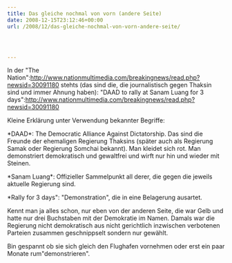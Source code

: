 ```yaml
---
title: Das gleiche nochmal von vorn (andere Seite)
date: 2008-12-15T23:12:46+00:00
url: /2008/12/das-gleiche-nochmal-von-vorn-andere-seite/




---
```

In der "The Nation":<http://www.nationmultimedia.com/breakingnews/read.php?newsid=30091180> stehts (das sind die, die journalistisch gegen Thaksin sind und immer Ahnung haben): "DAAD to rally at Sanam Luang for 3 days":<http://www.nationmultimedia.com/breakingnews/read.php?newsid=30091180>

Kleine Erklärung unter Verwendung bekannter Begriffe:

\*DAAD\*: The Democratic Alliance Against Dictatorship. Das sind die Freunde der ehemaligen Regierung Thaksins (später auch als Regierung Samak oder Regierung Somchai bekannt). Man kleidet sich rot. Man demonstriert demokratisch und gewaltfrei und wirft nur hin und wieder mit Steinen.

\*Sanam Luang\*: Offizieller Sammelpunkt all derer, die gegen die jeweils aktuelle Regierung sind.

*Rally for 3 days": "Demonstration", die in eine Belagerung ausartet.

Kennt man ja alles schon, nur eben von der anderen Seite, die war Gelb und hatte nur drei Buchstaben mit der Demokratie im Namen. Damals war die Regierung nicht demokratisch aus nicht gerichtlich inzwischen verbotenen Parteien zusammen geschnippselt sondern nur gewählt.

Bin gespannt ob sie sich gleich den Flughafen vornehmen oder erst ein paar Monate rum"demonstrieren".
